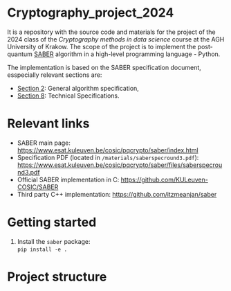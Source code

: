 # Cryptography_project_2024

It is a repository with the source code and materials for the project of the 2024 class of the *Cryptography methods in data science* course at the AGH University of Krakow. The scope of the project is to implement the post-quantum [SABER](https://www.esat.kuleuven.be/cosic/pqcrypto/saber/index.html) algorithm in a high-level programming language - Python.

The implementation is based on the SABER specification document, esspecially relevant sections are:
- [Section 2](https://www.esat.kuleuven.be/cosic/pqcrypto/saber/files/saberspecround3.pdf#page=7.37): General algorithm specification,
- [Section 8](https://www.esat.kuleuven.be/cosic/pqcrypto/saber/files/saberspecround3.pdf#page=23.80): Technical Specifications.

# Relevant links

- SABER main page: https://www.esat.kuleuven.be/cosic/pqcrypto/saber/index.html
- Specification PDF (located in `/materials/saberspecround3.pdf`): https://www.esat.kuleuven.be/cosic/pqcrypto/saber/files/saberspecround3.pdf
- Official SABER implementation in C: https://github.com/KULeuven-COSIC/SABER
- Third party C++ implementation: https://github.com/itzmeanjan/saber

# Getting started

1. Install the `saber` package:  
    `pip install -e .`

# Project structure
